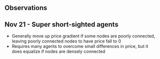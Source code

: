 ## Observations 

## Nov 21 - Super short-sighted agents

- Generally move up price gradient if some nodes are poorly connected, leaving poorly connected nodes to have price fall to 0
- Requires many agents to overcome small differences in price, but it does equalize if nodes are densely connected